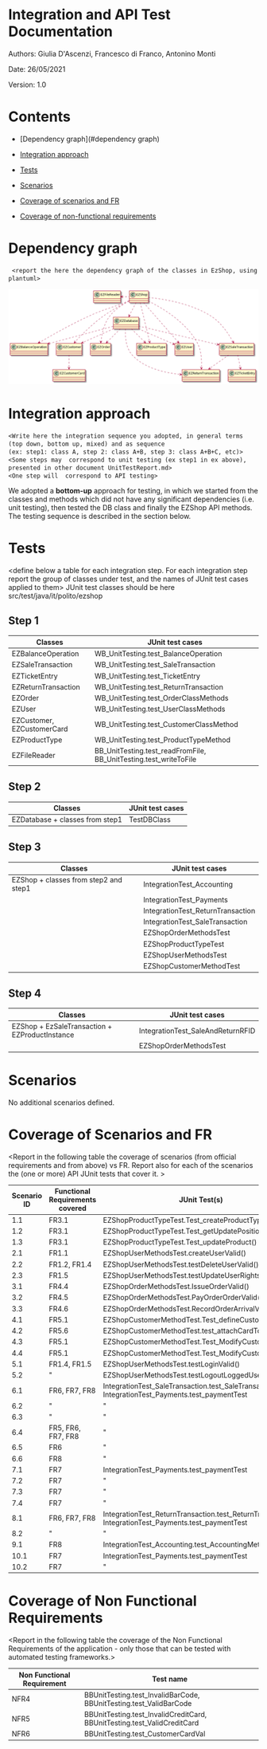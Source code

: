 # Integration and API Test Documentation

Authors: Giulia D'Ascenzi, Francesco di Franco, Antonino Monti

Date: 26/05/2021

Version: 1.0

# Contents

- [Dependency graph](#dependency graph)

- [Integration approach](#integration)

- [Tests](#tests)

- [Scenarios](#scenarios)

- [Coverage of scenarios and FR](#scenario-coverage)
- [Coverage of non-functional requirements](#nfr-coverage)

# Dependency graph

     <report the here the dependency graph of the classes in EzShop, using plantuml>

![dependency graph](TestingPNGs/dependencyGraph.png)

# Integration approach

    <Write here the integration sequence you adopted, in general terms (top down, bottom up, mixed) and as sequence
    (ex: step1: class A, step 2: class A+B, step 3: class A+B+C, etc)> 
    <Some steps may  correspond to unit testing (ex step1 in ex above), presented in other document UnitTestReport.md>
    <One step will  correspond to API testing>

We adopted a **bottom-up** approach for testing, in which we started from the classes and methods which did not have any significant dependencies (i.e. unit testing), then tested the DB class and finally the EZShop API methods. The testing sequence is described in the section below.

#  Tests

<define below a table for each integration step. For each integration step report the group of classes under test, and the names of
JUnit test cases applied to them> JUnit test classes should be here src/test/java/it/polito/ezshop

## Step 1
| Classes  | JUnit test cases |
|--|--|
|EZBalanceOperation|WB_UnitTesting.test_BalanceOperation|
|EZSaleTransaction|WB_UnitTesting.test_SaleTransaction|
|EZTicketEntry|WB_UnitTesting.test_TicketEntry|
|EZReturnTransaction|WB_UnitTesting.test_ReturnTransaction|
|EZOrder|WB_UnitTesting.test_OrderClassMethods|
|EZUser|WB_UnitTesting.test_UserClassMethods|
|EZCustomer, EZCustomerCard|WB_UnitTesting.test_CustomerClassMethod|
|EZProductType|WB_UnitTesting.test_ProductTypeMethod|
|EZFileReader|BB_UnitTesting.test_readFromFile, BB_UnitTesting.test_writeToFile|


## Step 2
| Classes  | JUnit test cases |
|--|--|
|EZDatabase + classes from step1|TestDBClass|


## Step 3

| Classes  | JUnit test cases |
|--|--|
|EZShop + classes from step2 and step1|IntegrationTest_Accounting|
||IntegrationTest_Payments|
||IntegrationTest_ReturnTransaction|
||IntegrationTest_SaleTransaction|
||EZShopOrderMethodsTest|
||EZShopProductTypeTest|
||EZShopUserMethodsTest|
||EZShopCustomerMethodTest|

## Step 4

| Classes                                        | JUnit test cases                  |
| ---------------------------------------------- | --------------------------------- |
| EZShop + EzSaleTransaction + EZProductInstance | IntegrationTest_SaleAndReturnRFID |
|                                                | EZShopOrderMethodsTest            |

# Scenarios

No additional scenarios defined.

# Coverage of Scenarios and FR

<Report in the following table the coverage of  scenarios (from official requirements and from above) vs FR.
Report also for each of the scenarios the (one or more) API JUnit tests that cover it. >


| Scenario ID | Functional Requirements covered | JUnit  Test(s) |
| ----------- | ------------------------------- | ----------- |
|  1.1      | FR3.1                 | EZShopProductTypeTest.Test_createProductType()            |
|  1.2      | FR3.1                         |         EZShopProductTypeTest.Test_getUpdatePosition()    |
| 1.3      |      FR3.1                           |         EZShopProductTypeTest.Test_updateProduct()    |
| 2.1      | FR1.1 | EZShopUserMethodsTest.createUserValid() |
| 2.2    | FR1.2, FR1.4 | EZShopUserMethodsTest.testDeleteUserValid() |
| 2.3      | FR1.5 | EZShopUserMethodsTest.testUpdateUserRightsValid() |
| 3.1 | FR4.4 | EZShopOrderMethodsTest.IssueOrderValid() |
| 3.2 | FR4.5 | EZShopOrderMethodsTest.PayOrderOrderValid() |
| 3.3 | FR4.6 | EZShopOrderMethodsTest.RecordOrderArrivalValid() |
| 4.1 | FR5.1 | EZShopCustomerMethodTest.Test_defineCustomer() |
| 4.2 | FR5.6 | EZShopCustomerMethodTest.test_attachCardToCustomer()|
| 4.3 | FR5.1| EZShopCustomerMethodTest.Test_ModifyCustomer() |
| 4.4 | FR5.1| EZShopCustomerMethodTest.Test_ModifyCustomer()|
| 5.1 | FR1.4, FR1.5 | EZShopUserMethodsTest.testLoginValid() |
| 5.2 | " | EZShopUserMethodsTest.testLogoutLoggedUsers() |
| 6.1 | FR6, FR7, FR8 | IntegrationTest_SaleTransaction.test_SaleTransactions, <br/>IntegrationTest_Payments.test_paymentTest |
| 6.2 | " | " |
| 6.3 | " | " |
| 6.4 | FR5, FR6, FR7, FR8 | " |
| 6.5 | FR6 | " |
| 6.6 | FR8 | "                                                            |
| 7.1 | FR7 | IntegrationTest_Payments.test_paymentTest |
| 7.2 | FR7 | " |
| 7.3 | FR7 | " |
| 7.4 | FR7 | "                                                            |
| 8.1 | FR6, FR7, FR8 | IntegrationTest_ReturnTransaction.test_ReturnTransactions, <br/>IntegrationTest_Payments.test_paymentTest |
| 8.2 | " | " |
| 9.1 | FR8 | IntegrationTest_Accounting.test_AccountingMethods |
| 10.1 | FR7 | IntegrationTest_Payments.test_paymentTest |
| 10.2 | FR7 | " |

# Coverage of Non Functional Requirements

<Report in the following table the coverage of the Non Functional Requirements of the application - only those that can be tested with automated testing frameworks.>

| Non Functional Requirement | Test name                                                    |
| -------------------------- | ------------------------------------------------------------ |
| NFR4                       | BBUnitTesting.test_InvalidBarCode, BBUnitTesting.test_ValidBarCode |
| NFR5                       | BBUnitTesting.test_InvalidCreditCard, BBUnitTesting.test_ValidCreditCard |
| NFR6                       | BBUnitTesting.test_CustomerCardVal              |

